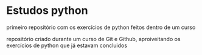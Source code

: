 # Estudos python
 primeiro repositório com os exercícios de python feitos dentro de um curso

 repositório criado durante um curso de Git e Github, aproiveitando os exercícios de python que já estavam concluidos
